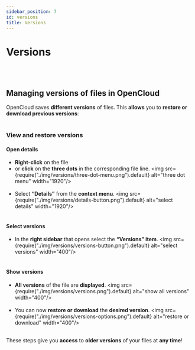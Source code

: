 ```yaml
---
sidebar_position: 7
id: versions
title: Versions
---
```


# Versions

<br/><br/>

## Managing versions of files in OpenCloud

OpenCloud saves **different versions** of files. This **allows** you to **restore or download previous versions**:
<br/><br/>

### View and restore versions

#### Open details

- **Right-click** on the file
- or **click** on the **three dots** in the corresponding file line.
  <img src={require("./img/versions/three-dot-menu.png").default} alt="three dot menu" width="1920"/>
  <br/><br/>
- Select **“Details”** from the **context menu**.
  <img src={require("./img/versions/details-button.png").default} alt="select details" width="1920"/>
  <br/><br/>

#### Select versions

- In the **right sidebar** that opens select the **“Versions” item**.
  <img src={require("./img/versions/versions-button.png").default} alt="select versions" width="400"/>
  <br/><br/>

#### Show versions

- **All versions** of the file are **displayed**.
  <img src={require("./img/versions/versions.png").default} alt="show all versions" width="400"/>
  <br/><br/>
- You can now **restore or download** the **desired version**.
  <img src={require("./img/versions/versions-options.png").default} alt="restore or download" width="400"/>
  <br/><br/>

These steps give you **access** to **older versions** of your files at **any time**!
